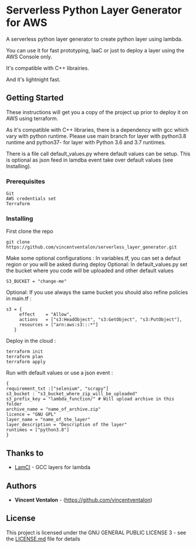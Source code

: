 # Serverless Python Layer Generator for AWS

A serverless python layer generator to create python layer using lambda. 

You can use it for fast prototyping, IaaC or just to deploy a layer using the AWS Console only.

It's compatible with C++ librairies.

And it's lightnight fast.
## Getting Started

These instructions will get you a copy of the project up prior to deploy it on AWS using terraform.

As it's compatible with C++ libraries, there is a dependency with gcc which vary with python runtime.
Please use main branch for layer with python3.8 runtime and python37- for layer with Python 3.6 and 3.7 runtimes.

There is a file call default_values.py where default values can be setup. This is optional as json feed in lamdba event take over default values (see Installing).


### Prerequisites

```
Git
AWS credentials set
Terraform
```

### Installing

First clone the repo
```
git clone https://github.com/vincentventalon/serverless_layer_generator.git
```

Make some optional configurations :
In variables.tf, you can set a defaut region or you will be asked during deploy
Optional: In default_values.py set the bucket where you code will be uploaded and other default values
```
S3_BUCKET = "change-me"
```
Optional: If you use always the same bucket you should also refine policies in main.tf : 
 ```
s3 = {
      effect    = "Allow",
      actions   = ["s3:HeadObject", "s3:GetObject", "s3:PutObject"],
      resources = ["arn:aws:s3:::*"]
    }
```


Deploy in the cloud :
```
terraform init
terraform plan
terraform apply
```

Run with default values or use a json event :
```
{
requirement_txt :["selenium", "scrapy"]  
s3_bucket : "s3_bucket_where_zip_will_be_uploaded"
s3_prefix_key = "lambda_function/" # Will upload archive in this folder
archive_name = "name_of_archive.zip" 
licence = "GNU GPL"
layer_name = "name_of_the_layer"
layer_description = "Description of the layer"
runtimes = ["python3.8"]
}
```

## Thanks to 

* [LamCI](https://github.com/lambci/gcc-lambda-layer) - GCC layers for lambda

## Authors

* **Vincent Ventalon** - (https://github.com/vincentventalon)


## License

This project is licensed under the GNU GENERAL PUBLIC LICENSE 3 - see the [LICENSE.md](LICENSE.md) file for details
